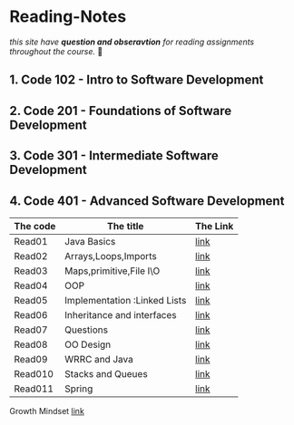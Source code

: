 # Reading-Notes
*this site have **question and obseravtion** for reading assignments throughout the course.* :speech_balloon:	

<!-- hidden comment -->
## 1. Code 102 - Intro to Software Development

## 2. Code 201 - Foundations of Software Development

## 3. Code 301 - Intermediate Software Development

## 4. Code 401 - Advanced Software Development

|The code | The title | The Link |
|---------|-----------|----------|
|Read01|Java Basics|[link](javaBasic.md)|
|Read02|Arrays,Loops,Imports|[link](ArrayLoopsImport.md)|
|Read03|Maps,primitive,File I\O|[link](map-primitive-file.md)|
|Read04|OOP|[link]()|
|Read05|Implementation :Linked Lists|[link]()|
|Read06|Inheritance and interfaces|[link]()|
|Read07|Questions|[link]()|
|Read08|OO Design|[link]()|
|Read09|WRRC and Java|[link]()|
|Read010|Stacks and Queues|[link]()|
|Read011|Spring|[link]()|

 Growth Mindset  [link](growthMindset.md)


